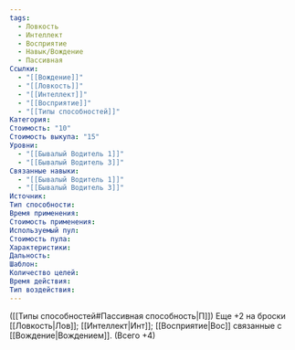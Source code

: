 ```yaml
---
tags:
  - Ловкость
  - Интеллект
  - Восприятие
  - Навык/Вождение
  - Пассивная
Ссылки:
  - "[[Вождение]]"
  - "[[Ловкость]]"
  - "[[Интеллект]]"
  - "[[Восприятие]]"
  - "[[Типы способностей]]"
Категория: 
Стоимость: "10"
Стоимость выкупа: "15"
Уровни:
  - "[[Бывалый Водитель 1]]"
  - "[[Бывалый Водитель 3]]"
Связанные навыки:
  - "[[Бывалый Водитель 1]]"
  - "[[Бывалый Водитель 3]]"
Источник:
Тип способности:
Время применения:
Стоимость применения:
Используемый пул:
Стоимость пула:
Характеристики:
Дальность:
Шаблон:
Количество целей:
Время действия:
Тип воздействия:
---
```

([[Типы способностей#Пассивная способность|П]]) Еще +2 на броски [[Ловкость|Лов]]; [[Интеллект|Инт]]; [[Восприятие|Вос]] связанные с [[Вождение|Вождением]]. (Всего +4)